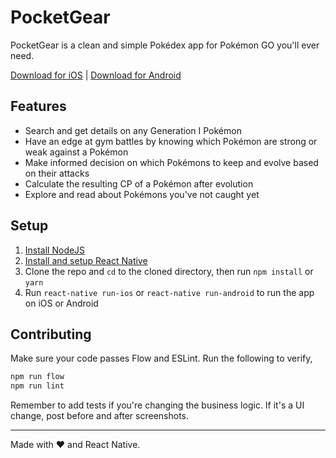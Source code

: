 # PocketGear

PocketGear is a clean and simple Pokédex app for Pokémon GO you'll ever need.

[Download for iOS](https://itunes.apple.com/in/app/pokedb/id1143037838) | [Download for Android](https://play.google.com/store/apps/details?id=com.wibblystuff.gear)

## Features
- Search and get details on any Generation I Pokémon
- Have an edge at gym battles by knowing which Pokémon are strong or weak against a Pokémon
- Make informed decision on which Pokémons to keep and evolve based on their attacks
- Calculate the resulting CP of a Pokémon after evolution
- Explore and read about Pokémons you've not caught yet

## Setup
1. [Install NodeJS](https://nodejs.org/en/)
2. [Install and setup React Native](https://facebook.github.io/react-native/docs/getting-started.html)
3. Clone the repo and `cd` to the cloned directory, then run `npm install` or `yarn`
4. Run `react-native run-ios` or `react-native run-android` to run the app on iOS or Android

## Contributing
Make sure your code passes Flow and ESLint. Run the following to verify,

```sh
npm run flow
npm run lint
```

Remember to add tests if you're changing the business logic. If it's a UI change, post before and after screenshots.

---

Made with ❤️ and React Native.
